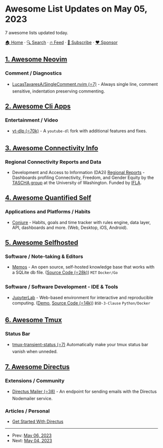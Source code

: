 # Awesome List Updates on May 05, 2023

7 awesome lists updated today.

[🏠 Home](/README.md) · [🔍 Search](https://www.trackawesomelist.com/search/) · [🔥 Feed](https://www.trackawesomelist.com/rss.xml) · [📮 Subscribe](https://trackawesomelist.us17.list-manage.com/subscribe?u=d2f0117aa829c83a63ec63c2f&id=36a103854c) · [❤️  Sponsor](https://github.com/sponsors/theowenyoung)



## [1. Awesome Neovim](/content/rockerBOO/awesome-neovim/README.md)

### Comment / Diagnostics

*   [LucasTavaresA/SingleComment.nvim (⭐7)](https://github.com/LucasTavaresA/SingleComment.nvim) - Always single line, comment sensitive, indentation preserving commenting.

## [2. Awesome Cli Apps](/content/agarrharr/awesome-cli-apps/README.md)

### Entertainment / Video

*   [yt-dlp (⭐70k)](https://github.com/yt-dlp/yt-dlp) - A `youtube-dl` fork with additional features and fixes.

## [3. Awesome Connectivity Info](/content/stevesong/awesome-connectivity-info/README.md)

### Regional Connectivity Reports and Data

*   Development and Access to Information (DA2i) [Regional Reports](https://public.tableau.com/app/profile/da2i.reports/viz/DA2iRegionalReports/Introduction) - Dashboards profiling Connectivity, Freedom, and Gender Equity by the [TASCHA group](https://tascha.uw.edu/) at the University of Washington. Funded by [IFLA](https://www.ifla.org/).

## [4. Awesome Quantified Self](/content/woop/awesome-quantified-self/README.md)

### Applications and Platforms / Habits

*   [Conjure](https://conjure.so) - Habits, goals and time tracker with rules engine, data layer, API, dashboards and more. (Web, Desktop, iOS, Android).

## [5. Awesome Selfhosted](/content/awesome-selfhosted/awesome-selfhosted/README.md)

### Software / Note-taking & Editors

*   [Memos](https://usememos.com/) - An open source, self-hosted knowledge base that works with a SQLite db file. ([Source Code (⭐28k)](https://github.com/usememos/memos)) `MIT` `Docker/Go`

### Software / Software Development - IDE & Tools

*   [JupyterLab](https://jupyterlab.readthedocs.io/en/stable/) - Web-based environment for interactive and reproducible computing. ([Demo](https://mybinder.org/v2/gh/jupyterlab/jupyterlab-demo/try.jupyter.org?urlpath=lab), [Source Code (⭐14k)](https://github.com/jupyterlab/jupyterlab/)) `BSD-3-Clause` `Python/Docker`

## [6. Awesome Tmux](/content/rothgar/awesome-tmux/README.md)

### Status Bar

*   [tmux-transient-status (⭐7)](https://github.com/TheSast/tmux-transient-status) Automatically make your tmux status bar vanish when unneded.

## [7. Awesome Directus](/content/directus-community/awesome-directus/README.md)

### Extensions / Community

*   [Directus Mailer (⭐38)](https://github.com/ryntab/Directus-Mailer) - An endpoint for sending emails with the Directus Nodemailer service.

### Articles / Personal

*   [Get Started With Directus](https://medium.com/7span/no-code-backend-get-started-with-directus-7876bffdbd1d)

---

- Prev: [May 06, 2023](/content/2023/05/06/README.md)
- Next: [May 04, 2023](/content/2023/05/04/README.md)